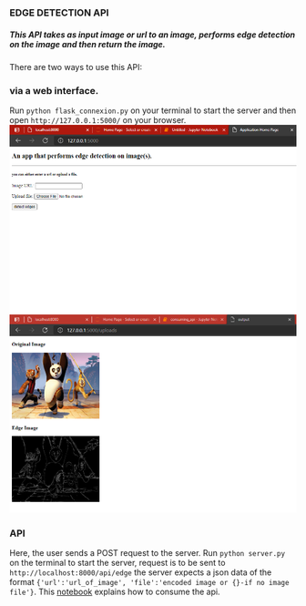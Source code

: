 ### EDGE DETECTION API

##### This API takes as input image or url to an image, performs edge detection on the image and then return the image.

There are two ways to use this API:

### via a web interface.

Run `python flask_connexion.py` on your terminal to start the server and then open `http://127.0.0.1:5000/` on your browser.
![web_interface](https://github.com/Yodeman/iqube_projects/blob/main/flask_opencv/web_interface.png)
![output](https://github.com/Yodeman/iqube_projects/blob/main/flask_opencv/output.png)

### API

Here, the user sends a POST request to the server. Run `python server.py` on the terminal to start the server, request is to be sent to `http://localhost:8000/api/edge` the server expects a json data of the format `{'url':'url_of_image', 'file':'encoded image or {}-if no image file'}`. This [notebook](https://github.com/Yodeman/iqube_projects/blob/main/flask_opencv/consuming_api.ipynb) explains how to consume the api.
